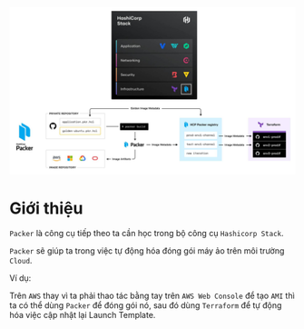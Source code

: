 ![[hashicorp-packer-presend.jpg]](https://github.com/phucbone/vault/blob/master/imgs/imgs-hashicorp-stack/imgs-hashicorp-packer/hashicorp-packer-presend.jpg?raw=true)

# Giới thiệu

`Packer` là công cụ tiếp theo ta cần học trong bộ công cụ `Hashicorp Stack`.

`Packer` sẽ giúp ta trong việc tự động hóa đóng gói máy ảo trên môi trường `Cloud`.  
  
Ví dụ:

Trên `AWS` thay vì ta phải thao tác bằng tay trên `AWS Web Console` để tạo `AMI` thì ta có thể dùng `Packer` để đóng gói nó, sau đó dùng `Terraform` để tự động hóa việc cập nhật lại Launch Template.
